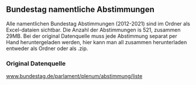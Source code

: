 ## Bundestag namentliche Abstimmungen

Alle namentlichen Bundestag Abstimmungen (2012-2021) sind im Ordner als Excel-dataien sichtbar. Die Anzahl der Abstimmungen is 521, zusammen 29MB. Bei der original Datenquelle muss jede Abstimmung separat per Hand heruntergeladen werden, hier kann man all zusammen herunterladen entweder als Ordner oder als .zip.  

### Original Datenquelle
www.bundestag.de/parlament/plenum/abstimmung/liste
